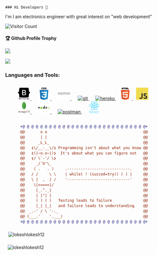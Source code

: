     ### Hi Developers 👋
I'm
I am electronics engineer with great interest on 
"web development"



![Visitor Count](https://profile-counter.glitch.me/lokeshlokesh12/count.svg)

<div>
  <h4>🏆 Github Profile Trophy</h4>
  <a href="https://github.com/ryo-ma/github-profile-trophy">
    <img src="https://github-profile-trophy.vercel.app/?username=lokeshlokesh12&column=7"/>
  </a>
</div>

<!-- Languages and Tools: 

<u> | <img alt="Adobe XD" src="https://img.shields.io/badge/adobexd-%23FF26BE.svg?style=flat-square&logo=adobexd&logoColor=white"/> | <img alt="Figma" src="https://img.shields.io/badge/figma-%23F24E1E.svg?style=flat-square&logo=figma&logoColor=white"/> | <img alt="Bootstrap" src="https://img.shields.io/badge/bootstrap-%23563D7C.svg?style=flat-square&logo=bootstrap&logoColor=white"/> | <img alt="HTML5" src="https://img.shields.io/badge/html5-%23E34F26.svg?style=flat-square&logo=html5&logoColor=white"/> | <img alt="CSS3" src="https://img.shields.io/badge/css3-%231572B6.svg?style=flat-square&logo=css3&logoColor=white"/> | <img alt="React" src="https://img.shields.io/badge/react-%2320232a.svg?style=flat-square&logo=react&logoColor=%2361DAFB"/> | </u>

 -->
![](https://activity-graph.herokuapp.com/graph?username=lokeshlokesh12&theme=react-dark&area=true)
<!--
**lokeshlokesh12/lokeshlokesh12** is a ✨ _special_ ✨ repository because its `README.md` (this file) appears on your GitHub profile.

Here are some ideas to get you started:

- 🔭 I’m currently working on ...
- 🌱 I’m currently learning ...
- 👯 I’m looking to collaborate on ...
- 🤔 I’m looking for help with ...
- 💬 Ask me about ...
- 📫 How to reach me: ...
- 😄 Pronouns: ...
- ⚡ Fun fact: .....

-->


<h3 align="left">Languages and Tools:</h3>
<p align="left" style="margin: 30px;"> 
  <a style="margin: 0 10px;" href="https://getbootstrap.com" target="_blank" rel="noreferrer">
    <img src="https://raw.githubusercontent.com/devicons/devicon/master/icons/bootstrap/bootstrap-plain-wordmark.svg" alt="bootstrap" width="40" height="40"/>
  </a> 
  <a style="margin: 0 10px;" href="https://www.w3schools.com/css/" target="_blank" rel="noreferrer">
    <img src="https://raw.githubusercontent.com/devicons/devicon/master/icons/css3/css3-original-wordmark.svg" alt="css3" width="40" height="40"/>
  </a>
  <a style="margin: 0 10px;" href="https://expressjs.com" target="_blank" rel="noreferrer"> 
    <img src="https://raw.githubusercontent.com/devicons/devicon/master/icons/express/express-original-wordmark.svg" alt="express" width="40" height="40"/>
  </a>
  <!-- <a style="margin: 0 10px;" href="https://firebase.google.com/" target="_blank" rel="noreferrer">
    <img src="https://www.vectorlogo.zone/logos/firebase/firebase-icon.svg" alt="firebase" width="40" height="40"/>
  </a>  -->
  <a style="margin: 0 10px;" href="https://git-scm.com/" target="_blank" rel="noreferrer"> 
    <img src="https://www.vectorlogo.zone/logos/git-scm/git-scm-icon.svg" alt="git" width="40" height="40"/> 
  </a> 
  <a style="margin: 0 10px;" href="https://heroku.com" target="_blank" rel="noreferrer"> <img src="https://www.vectorlogo.zone/logos/heroku/heroku-icon.svg" alt="heroku" width="40"               height="40"/> 
  </a> <a href="https://www.w3.org/html/" target="_blank" rel="noreferrer"> <img src="https://raw.githubusercontent.com/devicons/devicon/master/icons/html5/html5-original-wordmark.svg" alt="html5" width="40" height="40"/>
  </a>
  <a style="margin: 0 10px;" href="https://developer.mozilla.org/en-US/docs/Web/JavaScript" target="_blank" rel="noreferrer"> <img src="https://raw.githubusercontent.com/devicons/devicon/master/icons/javascript/javascript-original.svg" alt="javascript" width="40" height="40"/>
  </a> 
  <a style="margin: 0 10px;" href="https://www.mongodb.com/" target="_blank" rel="noreferrer"> 
    <img src="https://raw.githubusercontent.com/devicons/devicon/master/icons/mongodb/mongodb-original-wordmark.svg" alt="mongodb" width="40" height="40"/>
  </a>
  <a style="margin: 0 10px;" href="https://nodejs.org" target="_blank" rel="noreferrer">
    <img src="https://raw.githubusercontent.com/devicons/devicon/master/icons/nodejs/nodejs-original-wordmark.svg" alt="nodejs" width="40" height="40"/>
  </a> 
  <a style="margin: 0 10px;" href="https://postman.com" target="_blank" rel="noreferrer">
    <img src="https://www.vectorlogo.zone/logos/getpostman/getpostman-icon.svg" alt="postman" width="40" height="40"/>
  </a>
  <!-- <a style="margin: 0 10px;" href="https://www.python.org" target="_blank" rel="noreferrer"> 
    <img src="https://raw.githubusercontent.com/devicons/devicon/master/icons/python/python-original.svg" alt="python" width="40" height="40"/>
  </a>  -->
  <a style="margin: 0 10px;" href="https://reactjs.org/" target="_blank" rel="noreferrer"> 
  <img src="https://raw.githubusercontent.com/devicons/devicon/master/icons/react/react-original-wordmark.svg" alt="react" width="40" height="40"/>
  </a>
  <!-- <a style="margin: 0 10px;" href="https://reactnative.dev/" target="_blank" rel="noreferrer"> 
    <img src="https://reactnative.dev/img/header_logo.svg" alt="reactnative" width="40" height="40"/>
  </a> 
  <a style="margin: 0 10px;" href="https://redux.js.org" target="_blank" rel="noreferrer"> 
    <img src="https://raw.githubusercontent.com/devicons/devicon/master/icons/redux/redux-original.svg" alt="redux" width="40" height="40"/>
  </a>
  <a style="margin: 0 10px;" href="https://sass-lang.com" target="_blank" rel="noreferrer">
    <img src="https://raw.githubusercontent.com/devicons/devicon/master/icons/sass/sass-original.svg" alt="sass" width="40" height="40"/> 
  </a> 
  <a style="margin: 0 10px;" href="https://www.typescriptlang.org/" target="_blank" rel="noreferrer"> 
    <img src="https://raw.githubusercontent.com/devicons/devicon/master/icons/typescript/typescript-original.svg" alt="typescript" width="40" height="40"/> 
  </a>  -->
</p>

<div align="center">
  
```diff
+@ @ @ @ @ @ @ @ @ @ @ @ @ @ @ @ @ @ @ @ @ @ @ @ @ @ @ @+
@@       o o                                           @@
@@       | |                                           @@
@@      _L_L_                                          @@
@@   ❮\/__-__\/❯ Programming isn't about what you know @@
@@   ❮(|~o.o~|)❯  It's about what you can figure out   @@
@@   ❮/ \`-'/ \❯                                       @@
@@     _/`U'\_                                         @@
@@    ( .   . )     .----------------------------.     @@
@@   / /     \ \    | while( ! (succed=try() ) ) |     @@
@@   \ |  ,  | /    '----------------------------'     @@
@@    \|=====|/                                        @@
@@     |_.^._|                                         @@
@@     | |"| |                                         @@
@@     ( ) ( )   Testing leads to failure              @@
@@     |_| |_|   and failure leads to understanding    @@
@@  _.-' / \ '-._                                      @@
@@ (___.'    '.___)                                    @@
+@ @ @ @ @ @ @ @ @ @ @ @ @ @ @ @ @ @ @ @ @ @ @ @ @ @ @ @+
```
 
</div>

<p style="display:block;">
  <img align=”left” src="https://github-readme-stats.vercel.app/api/top-langs?username=lokeshlokesh12&show_icons=true&locale=en&layout=compact" alt="lokeshlokesh12" width="500px" style="margin: 10px" /></p>
<!-- <br/> -->
<p style="display:block;">&nbsp;
  <img align=”left” src="https://github-readme-stats.vercel.app/api?username=lokeshlokesh12&show_icons=true&locale=en" alt="lokeshlokesh12" width="500px" />
</p>
